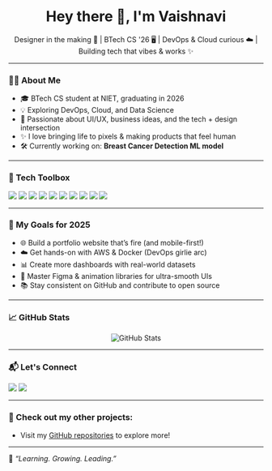 <h1 align="center">Hey there 👋, I'm Vaishnavi</h1>
<p align="center">
  Designer in the making 🎨 | BTech CS '26 🖥️ | DevOps & Cloud curious ☁️ | Building tech that vibes & works ✨
</p>

---

### 💁‍♀️ About Me
- 🎓 BTech CS student at NIET, graduating in 2026 
- 💡 Exploring DevOps, Cloud, and Data Science  
- 🧠 Passionate about UI/UX, business ideas, and the tech + design intersection  
- ✨ I love bringing life to pixels & making products that feel human  
- 🛠️ Currently working on: **Breast Cancer Detection ML model**

---

### 🧰 Tech Toolbox
<p align="left">
  <img src="https://img.shields.io/badge/HTML5-E34F26?style=for-the-badge&logo=html5&logoColor=white"/>
  <img src="https://img.shields.io/badge/CSS3-1572B6?style=for-the-badge&logo=css3&logoColor=white"/>
  <img src="https://img.shields.io/badge/JavaScript-FFD700?style=for-the-badge&logo=javascript&logoColor=black"/>
  <img src="https://img.shields.io/badge/React-61DAFB?style=for-the-badge&logo=react&logoColor=black"/>
  <img src="https://img.shields.io/badge/Power%20BI-F2C811?style=for-the-badge&logo=powerbi&logoColor=black"/>
  <img src="https://img.shields.io/badge/Git-F05032?style=for-the-badge&logo=git&logoColor=white"/>
  <img src="https://img.shields.io/badge/GitHub-100000?style=for-the-badge&logo=github&logoColor=white"/>
  <img src="https://img.shields.io/badge/VS%20Code-007ACC?style=for-the-badge&logo=visual-studio-code&logoColor=white"/>
  <img src="https://img.shields.io/badge/Java-8A2BE2?style=for-the-badge&logo=java&logoColor=white"/>
  <img src="https://img.shields.io/badge/Python-306998?style=for-the-badge&logo=python&logoColor=white"/>
</p>

---

### 🚀 My Goals for 2025
- 🌐 Build a portfolio website that’s fire (and mobile-first!)
- ☁️ Get hands-on with AWS & Docker (DevOps girlie arc)
- 📊 Create more dashboards with real-world datasets
- 🎨 Master Figma & animation libraries for ultra-smooth UIs
- 📚 Stay consistent on GitHub and contribute to open source

---

### 📈 GitHub Stats
<p align="center">
  <img src="https://github-readme-stats.vercel.app/api?username=Vaishnavish05&show_icons=true&theme=radical" alt="GitHub Stats" />
</p>

---

### 📬 Let's Connect
<p>
  <a href="https://www.linkedin.com/in/vaishnavish05/"><img src="https://img.shields.io/badge/LinkedIn-blue?style=for-the-badge&logo=linkedin&logoColor=white" /></a>
  <a href="mailto:vaishnavi.sh238@gmail.com"><img src="https://img.shields.io/badge/Gmail-red?style=for-the-badge&logo=gmail&logoColor=white" /></a>
</p>

---

### 🔗 Check out my other projects:
- Visit my [GitHub repositories](https://github.com/Vaishnavish05?tab=repositories) to explore more!

---

🦄 _“Learning. Growing. Leading.”_
